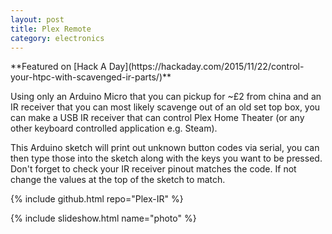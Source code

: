 ```yaml
---
layout: post
title: Plex Remote
category: electronics
---
```

<script>
	var images = {photo: ["/images/plex-ir/photo.jpg"]};
</script>

<div class="grid">
<div class="col-1-3">
**Featured on [Hack A Day](https://hackaday.com/2015/11/22/control-your-htpc-with-scavenged-ir-parts/)**

Using only an Arduino Micro that you can pickup for ~£2 from china and an IR
receiver that you can most likely scavenge out of an old set top box, you can
make a USB IR receiver that can control Plex Home Theater (or any other keyboard
controlled application e.g. Steam).

This Arduino sketch will print out unknown button codes via serial, you can then
type those into the sketch along with the keys you want to be pressed. Don't
forget to check your IR receiver pinout matches the code. If not change the
values at the top of the sketch to match.


{% include github.html repo="Plex-IR" %}
</div>

{% include slideshow.html name="photo" %}


</div>
